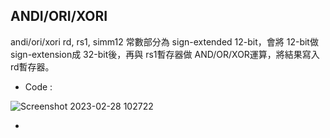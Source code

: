 ## ANDI/ORI/XORI
andi/ori/xori rd, rs1, simm12 常數部分為 sign-extended 12-bit，會將 12-bit做 sign-extension成 32-bit後，再與 rs1暫存器做 AND/OR/XOR運算，將結果寫入 rd暫存器。

* Code :

![Screenshot 2023-02-28 102722](https://user-images.githubusercontent.com/68816726/221737497-f1249b23-026b-47dd-847d-de7cd574d3d1.png)

* 
